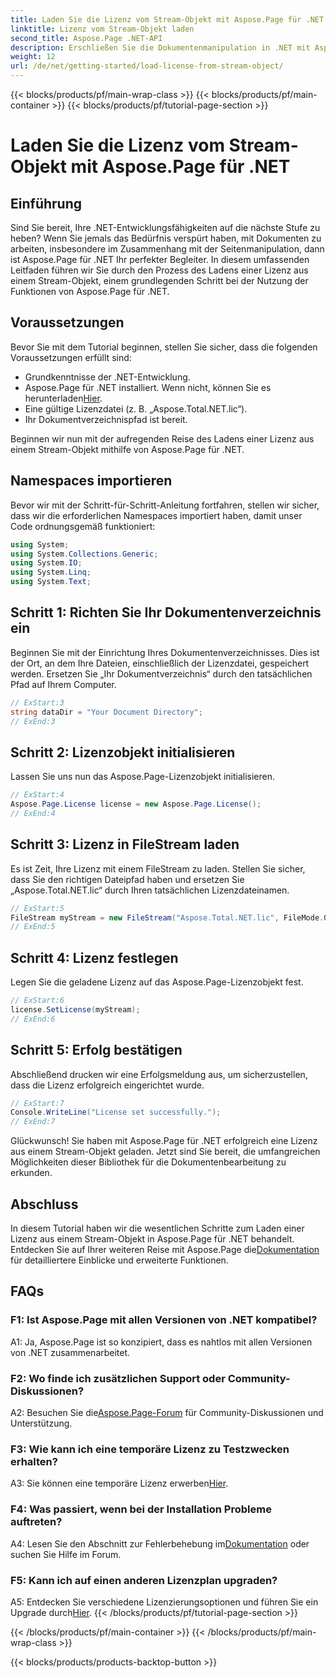 ```yaml
---
title: Laden Sie die Lizenz vom Stream-Objekt mit Aspose.Page für .NET
linktitle: Lizenz vom Stream-Objekt laden
second_title: Aspose.Page .NET-API
description: Erschließen Sie die Dokumentenmanipulation in .NET mit Aspose.Page. Befolgen Sie unsere Anleitung, um Lizenzen nahtlos von Stream-Objekten zu laden.
weight: 12
url: /de/net/getting-started/load-license-from-stream-object/
---
```


{{< blocks/products/pf/main-wrap-class >}}
{{< blocks/products/pf/main-container >}}
{{< blocks/products/pf/tutorial-page-section >}}

# Laden Sie die Lizenz vom Stream-Objekt mit Aspose.Page für .NET

## Einführung

Sind Sie bereit, Ihre .NET-Entwicklungsfähigkeiten auf die nächste Stufe zu heben? Wenn Sie jemals das Bedürfnis verspürt haben, mit Dokumenten zu arbeiten, insbesondere im Zusammenhang mit der Seitenmanipulation, dann ist Aspose.Page für .NET Ihr perfekter Begleiter. In diesem umfassenden Leitfaden führen wir Sie durch den Prozess des Ladens einer Lizenz aus einem Stream-Objekt, einem grundlegenden Schritt bei der Nutzung der Funktionen von Aspose.Page für .NET.

## Voraussetzungen

Bevor Sie mit dem Tutorial beginnen, stellen Sie sicher, dass die folgenden Voraussetzungen erfüllt sind:

- Grundkenntnisse der .NET-Entwicklung.
-  Aspose.Page für .NET installiert. Wenn nicht, können Sie es herunterladen[Hier](https://releases.aspose.com/page/net/).
- Eine gültige Lizenzdatei (z. B. „Aspose.Total.NET.lic“).
- Ihr Dokumentverzeichnispfad ist bereit.

Beginnen wir nun mit der aufregenden Reise des Ladens einer Lizenz aus einem Stream-Objekt mithilfe von Aspose.Page für .NET.

## Namespaces importieren

Bevor wir mit der Schritt-für-Schritt-Anleitung fortfahren, stellen wir sicher, dass wir die erforderlichen Namespaces importiert haben, damit unser Code ordnungsgemäß funktioniert:

```csharp
using System;
using System.Collections.Generic;
using System.IO;
using System.Linq;
using System.Text;
```

## Schritt 1: Richten Sie Ihr Dokumentenverzeichnis ein

Beginnen Sie mit der Einrichtung Ihres Dokumentenverzeichnisses. Dies ist der Ort, an dem Ihre Dateien, einschließlich der Lizenzdatei, gespeichert werden. Ersetzen Sie „Ihr Dokumentverzeichnis“ durch den tatsächlichen Pfad auf Ihrem Computer.

```csharp
// ExStart:3
string dataDir = "Your Document Directory";
// ExEnd:3
```

## Schritt 2: Lizenzobjekt initialisieren

Lassen Sie uns nun das Aspose.Page-Lizenzobjekt initialisieren.

```csharp
// ExStart:4
Aspose.Page.License license = new Aspose.Page.License();
// ExEnd:4
```

## Schritt 3: Lizenz in FileStream laden

Es ist Zeit, Ihre Lizenz mit einem FileStream zu laden. Stellen Sie sicher, dass Sie den richtigen Dateipfad haben und ersetzen Sie „Aspose.Total.NET.lic“ durch Ihren tatsächlichen Lizenzdateinamen.

```csharp
// ExStart:5
FileStream myStream = new FileStream("Aspose.Total.NET.lic", FileMode.Open);
// ExEnd:5
```

## Schritt 4: Lizenz festlegen

Legen Sie die geladene Lizenz auf das Aspose.Page-Lizenzobjekt fest.

```csharp
// ExStart:6
license.SetLicense(myStream);
// ExEnd:6
```

## Schritt 5: Erfolg bestätigen

Abschließend drucken wir eine Erfolgsmeldung aus, um sicherzustellen, dass die Lizenz erfolgreich eingerichtet wurde.

```csharp
// ExStart:7
Console.WriteLine("License set successfully.");
// ExEnd:7
```

Glückwunsch! Sie haben mit Aspose.Page für .NET erfolgreich eine Lizenz aus einem Stream-Objekt geladen. Jetzt sind Sie bereit, die umfangreichen Möglichkeiten dieser Bibliothek für die Dokumentenbearbeitung zu erkunden.

## Abschluss

In diesem Tutorial haben wir die wesentlichen Schritte zum Laden einer Lizenz aus einem Stream-Objekt in Aspose.Page für .NET behandelt. Entdecken Sie auf Ihrer weiteren Reise mit Aspose.Page die[Dokumentation](https://reference.aspose.com/page/net/) für detailliertere Einblicke und erweiterte Funktionen.

## FAQs

### F1: Ist Aspose.Page mit allen Versionen von .NET kompatibel?

A1: Ja, Aspose.Page ist so konzipiert, dass es nahtlos mit allen Versionen von .NET zusammenarbeitet.

### F2: Wo finde ich zusätzlichen Support oder Community-Diskussionen?

 A2: Besuchen Sie die[Aspose.Page-Forum](https://forum.aspose.com/c/page/39) für Community-Diskussionen und Unterstützung.

### F3: Wie kann ich eine temporäre Lizenz zu Testzwecken erhalten?

 A3: Sie können eine temporäre Lizenz erwerben[Hier](https://purchase.aspose.com/temporary-license/).

### F4: Was passiert, wenn bei der Installation Probleme auftreten?

 A4: Lesen Sie den Abschnitt zur Fehlerbehebung im[Dokumentation](https://reference.aspose.com/page/net/) oder suchen Sie Hilfe im Forum.

### F5: Kann ich auf einen anderen Lizenzplan upgraden?

 A5: Entdecken Sie verschiedene Lizenzierungsoptionen und führen Sie ein Upgrade durch[Hier](https://purchase.aspose.com/buy).
{{< /blocks/products/pf/tutorial-page-section >}}

{{< /blocks/products/pf/main-container >}}
{{< /blocks/products/pf/main-wrap-class >}}

{{< blocks/products/products-backtop-button >}}
